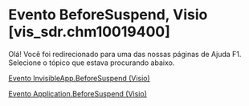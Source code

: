 
# Evento BeforeSuspend, Visio [vis_sdr.chm10019400]

Olá! Você foi redirecionado para uma das nossas páginas de Ajuda F1. Selecione o tópico que estava procurando abaixo.

[Evento InvisibleApp.BeforeSuspend (Visio)](http://msdn.microsoft.com/library/f7c84f82-6c44-2053-f28e-c4810d58eedf%28Office.15%29.aspx)

[Evento Application.BeforeSuspend (Visio)](http://msdn.microsoft.com/library/6649fea7-017c-9295-12b5-f350dcf38b28%28Office.15%29.aspx)

